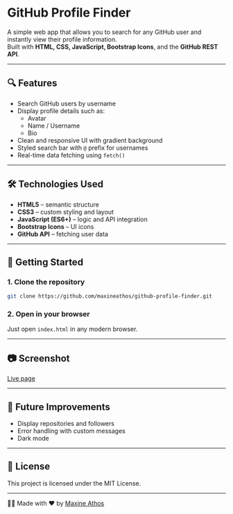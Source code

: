 # GitHub Profile Finder

A simple web app that allows you to search for any GitHub user and instantly view their profile information.  
Built with **HTML, CSS, JavaScript, Bootstrap Icons**, and the **GitHub REST API**.

---

## 🔍 Features
- Search GitHub users by username  
- Display profile details such as:
  - Avatar  
  - Name / Username  
  - Bio  
- Clean and responsive UI with gradient background  
- Styled search bar with `@` prefix for usernames  
- Real-time data fetching using `fetch()`  

---

## 🛠️ Technologies Used
- **HTML5** – semantic structure  
- **CSS3** – custom styling and layout  
- **JavaScript (ES6+)** – logic and API integration  
- **Bootstrap Icons** – UI icons  
- **GitHub API** – fetching user data  

---

## 🚀 Getting Started

### 1. Clone the repository
```bash
git clone https://github.com/maxineathos/github-profile-finder.git
```

### 2. Open in your browser
Just open `index.html` in any modern browser.

---

## 📷 Screenshot
[Live page](https://i.imgur.com/oEXMoZt.png)

---

## 📌 Future Improvements
- Display repositories and followers  
- Error handling with custom messages  
- Dark mode  

---

## 📄 License
This project is licensed under the MIT License.  

---

👩‍💻 Made with ❤ by [Maxine Athos](https://github.com/maxineathos)
